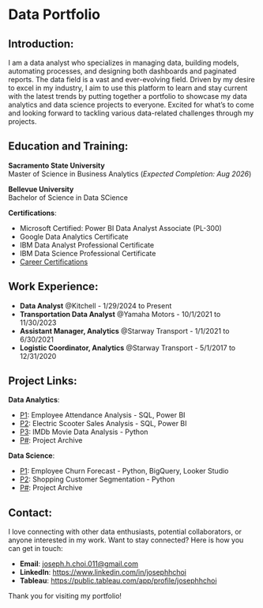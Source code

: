 # Data Portfolio

## Introduction:
I am a data analyst who specializes in managing data, building models, automating processes, and designing both dashboards and paginated reports. 
The data field is a vast and ever-evolving field. Driven by my desire to excel in my industry, I aim to use this platform to learn and stay current with the latest trends by putting together a portfolio to showcase my data analytics and data science projects to everyone. Excited for what’s to come and looking forward to tackling various data-related challenges through my projects.

## Education and Training:
**Sacramento State University** <br>
Master of Science in Business Analytics (*Expected Completion: Aug 2026*)

**Bellevue University** <br>
Bachelor of Science in Data SCience

**Certifications**: <br>
- Microsoft Certified: Power BI Data Analyst Associate (PL-300)
- Google Data Analytics Certificate
- IBM Data Analyst Professional Certificate
- IBM Data Science Professional Certificate
- [Career Certifications](https://github.com/josephhchoi/data-portfolio/tree/main/Resume/Certifications)

## Work Experience:
- **Data Analyst** @Kitchell - 1/29/2024 to Present
- **Transportation Data Analyst** @Yamaha Motors - 10/1/2021 to 11/30/2023
- **Assistant Manager, Analytics** @Starway Transport - 1/1/2021 to 6/30/2021
- **Logistic Coordinator, Analytics** @Starway Transport - 5/1/2017 to 12/31/2020

## Project Links:
**Data Analytics**:
- [P1](https://github.com/josephhchoi/data-portfolio/tree/main/Data%20Analyst%20Projects/01.%20Employee%20Attendance%20Analysis%20-%20SQL%2C%20PBI): Employee Attendance Analysis - SQL, Power BI
- [P2](https://github.com/josephhchoi/data-portfolio/tree/main/Data%20Analyst%20Projects/02.%20Electric%20Scooter%20Sales%20Analysis%20-%20SQL%2C%20PBI): Electric Scooter Sales Analysis - SQL, Power BI
- [P3](https://github.com/josephhchoi/data-portfolio/tree/main/Data%20Analyst%20Projects/03.%20IMDb%20Movie%20Data%20Analysis%20-%20Python): IMDb Movie Data Analysis - Python
- [P#](https://github.com/josephhchoi/data-portfolio/tree/main/Data%20Analyst%20Projects/Project%20Archive): Project Archive

**Data Science**:
- [P1](https://github.com/josephhchoi/data-portfolio/tree/main/Data%20Science%20Projects/01.%20Employee%20Churn%20Forecast%20-%20Python%2C%20BigQuery%2C%20Looker%20Studio): Employee Churn Forecast - Python, BigQuery, Looker Studio
- [P2](https://github.com/josephhchoi/data-portfolio/tree/main/Data%20Science%20Projects/02.%20Shopping%20Customer%20Segmentation%20-%20Python): Shopping Customer Segmentation - Python
- [P#](https://github.com/josephhchoi/data-portfolio/tree/main/Data%20Science%20Projects/Project%20Archive): Project Archive

## Contact:
I love connecting with other data enthusiasts, potential collaborators, or anyone interested in my work. Want to stay connected? Here is how you can get in touch:
- **Email**: joseph.h.choi.011@gmail.com 
- **LinkedIn**: https://www.linkedin.com/in/josephhchoi 
- **Tableau**: https://public.tableau.com/app/profile/josephhchoi 

Thank you for visiting my portfolio!
